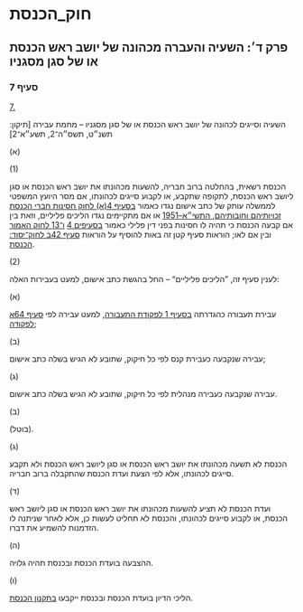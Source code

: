 # חוק_הכנסת

## פרק ד׳: השעיה והעברה מכהונה של יושב ראש הכנסת או של סגן מסגניו

### סעיף 7

[7.](https://he.wikisource.org/wiki/חוק_הכנסת#סעיף_7)

השעיה וסייגים לכהונה של יושב ראש הכנסת או של סגן מסגניו – מחמת עבירה [תיקון: תשנ״ט, תשס״ה־2, תשע״א־2]

(א)

(1)

הכנסת רשאית, בהחלטה ברוב חבריה, להשעות מכהונתו את יושב ראש הכנסת או סגן ליושב ראש הכנסת, לתקופה שתקבע, או לקבוע סייגים לכהונתו, אם מסר היועץ המשפטי לממשלה עותק של כתב אישום נגדו כאמור [בסעיף 4(א) לחוק חסינות חברי הכנסת זכויותיהם וחובותיהם, התשי״א–1951](https://he.wikisource.org/wiki/חוק_חסינות_חברי_הכנסת_זכויותיהם_וחובותיהם#סעיף_4 "חוק חסינות חברי הכנסת זכויותיהם וחובותיהם") או אם מתקיימים נגדו הליכים פליליים, וזאת בין אם קבעה הכנסת כי תהיה לו חסינות בפני דין פלילי כאמור [בסעיפים 4](https://he.wikisource.org/wiki/חוק_חסינות_חברי_הכנסת_זכויותיהם_וחובותיהם#סעיף_4 "חוק חסינות חברי הכנסת זכויותיהם וחובותיהם") [ו־13 לחוק האמור](https://he.wikisource.org/wiki/חוק_חסינות_חברי_הכנסת_זכויותיהם_וחובותיהם#סעיף_13 "חוק חסינות חברי הכנסת זכויותיהם וחובותיהם") ובין אם לאו; הוראות סעיף קטן זה באות להוסיף על הוראות [סעיף 42ב לחוק־יסוד: הכנסת](https://he.wikisource.org/wiki/חוק-יסוד:_הכנסת#סעיף_42ב "חוק-יסוד: הכנסת").

(2)

לענין סעיף זה, ”הליכים פליליים“ – החל בהגשת כתב אישום, למעט בעבירות האלה:

(א)

עבירת תעבורה כהגדרתה [בסעיף 1 לפקודת התעבורה](https://he.wikisource.org/wiki/פקודת_התעבורה#סעיף_1 "פקודת התעבורה"), למעט עבירה לפי [סעיף 64א לפקודה](https://he.wikisource.org/wiki/פקודת_התעבורה#סעיף_64א "פקודת התעבורה");

(ב)

עבירה שנקבעה כעבירת קנס לפי כל חיקוק, שתובע לא הגיש בשלה כתב אישום;

(ג)

עבירה שנקבעה כעבירה מנהלית לפי כל חיקוק, שתובע לא הגיש בשלה כתב אישום.

(ב)

(בוטל).

(ג)

הכנסת לא תשעה מכהונתו את יושב ראש הכנסת או סגן ליושב ראש הכנסת ולא תקבע סייגים לכהונתו, אלא לפי הצעת ועדת הכנסת שהתקבלה ברוב חבריה.

(ד)

ועדת הכנסת לא תציע להשעות מכהונתו את יושב ראש הכנסת או סגן ליושב ראש הכנסת, או לקבוע סייגים לכהונתו, והכנסת לא תחליט לעשות כן, אלא לאחר שניתנה לו הזדמנות להשמיע את דברו.

(ה)

ההצבעה בועדת הכנסת ובכנסת תהיה גלויה.

(ו)

הליכי הדיון בועדת הכנסת ובכנסת ייקבעו [בתקנון הכנסת](https://he.wikisource.org/wiki/תקנון_הכנסת "תקנון הכנסת").